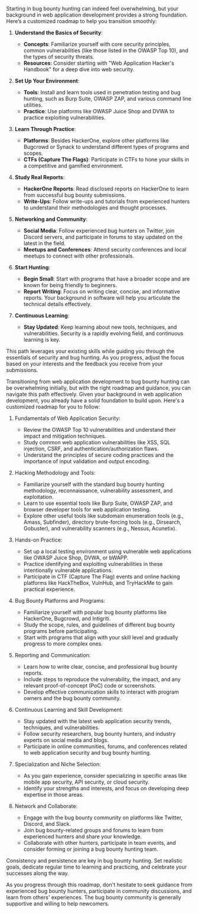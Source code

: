 Starting in bug bounty hunting can indeed feel overwhelming, but your background in web application development provides a strong foundation. Here’s a customized roadmap to help you transition smoothly:

1. **Understand the Basics of Security**:
   - **Concepts**: Familiarize yourself with core security principles, common vulnerabilities (like those listed in the OWASP Top 10), and the types of security threats.
   - **Resources**: Consider starting with "Web Application Hacker's Handbook" for a deep dive into web security.

2. **Set Up Your Environment**:
   - **Tools**: Install and learn tools used in penetration testing and bug hunting, such as Burp Suite, OWASP ZAP, and various command line utilities.
   - **Practice**: Use platforms like OWASP Juice Shop and DVWA to practice exploiting vulnerabilities.

3. **Learn Through Practice**:
   - **Platforms**: Besides HackerOne, explore other platforms like Bugcrowd or Synack to understand different types of programs and scopes.
   - **CTFs (Capture The Flags)**: Participate in CTFs to hone your skills in a competitive and gamified environment.

4. **Study Real Reports**:
   - **HackerOne Reports**: Read disclosed reports on HackerOne to learn from successful bug bounty submissions.
   - **Write-Ups**: Follow write-ups and tutorials from experienced hunters to understand their methodologies and thought processes.

5. **Networking and Community**:
   - **Social Media**: Follow experienced bug hunters on Twitter, join Discord servers, and participate in forums to stay updated on the latest in the field.
   - **Meetups and Conferences**: Attend security conferences and local meetups to connect with other professionals.

6. **Start Hunting**:
   - **Begin Small**: Start with programs that have a broader scope and are known for being friendly to beginners.
   - **Report Writing**: Focus on writing clear, concise, and informative reports. Your background in software will help you articulate the technical details effectively.

7. **Continuous Learning**:
   - **Stay Updated**: Keep learning about new tools, techniques, and vulnerabilities. Security is a rapidly evolving field, and continuous learning is key.

This path leverages your existing skills while guiding you through the essentials of security and bug hunting. As you progress, adjust the focus based on your interests and the feedback you receive from your submissions.

Transitioning from web application development to bug bounty hunting can be overwhelming initially, but with the right roadmap and guidance, you can navigate this path effectively. Given your background in web application development, you already have a solid foundation to build upon. Here's a customized roadmap for you to follow:

1. Fundamentals of Web Application Security:
   - Review the OWASP Top 10 vulnerabilities and understand their impact and mitigation techniques.
   - Study common web application vulnerabilities like XSS, SQL injection, CSRF, and authentication/authorization flaws.
   - Understand the principles of secure coding practices and the importance of input validation and output encoding.

2. Hacking Methodology and Tools:
   - Familiarize yourself with the standard bug bounty hunting methodology,  reconnaissance, vulnerability assessment, and exploitation.
   - Learn to use essential tools like Burp Suite, OWASP ZAP, and browser developer tools for web application testing.
   - Explore other useful tools like subdomain enumeration tools (e.g., Amass, Subfinder), directory brute-forcing tools (e.g., Dirsearch, Gobuster), and vulnerability scanners (e.g., Nessus, Acunetix).

3. Hands-on Practice:
   - Set up a local testing environment using vulnerable web applications like OWASP Juice Shop, DVWA, or bWAPP.
   - Practice identifying and exploiting vulnerabilities in these intentionally vulnerable applications.
   - Participate in CTF (Capture The Flag) events and online hacking platforms like HackTheBox, VulnHub, and TryHackMe to gain practical experience.

4. Bug Bounty Platforms and Programs:
   - Familiarize yourself with popular bug bounty platforms like HackerOne, Bugcrowd, and Intigriti.
   - Study the scope, rules, and guidelines of different bug bounty programs before participating.
   - Start with programs that align with your skill level and gradually progress to more complex ones.

5. Reporting and Communication:
   - Learn how to write clear, concise, and professional bug bounty reports.
   - Include steps to reproduce the vulnerability, the impact, and any relevant proof-of-concept (PoC) code or screenshots.
   - Develop effective communication skills to interact with program owners and the bug bounty community.

6. Continuous Learning and Skill Development:
   - Stay updated with the latest web application security trends, techniques, and vulnerabilities.
   - Follow security researchers, bug bounty hunters, and industry experts on social media and blogs.
   - Participate in online communities, forums, and conferences related to web application security and bug bounty hunting.

7. Specialization and Niche Selection:
   - As you gain experience, consider specializing in specific areas like mobile app security, API security, or cloud security.
   - Identify your strengths and interests, and focus on developing deep expertise in those areas.

8. Network and Collaborate:
   - Engage with the bug bounty community on platforms like Twitter, Discord, and Slack.
   - Join bug bounty-related groups and forums to learn from experienced hunters and share your knowledge.
   - Collaborate with other hunters, participate in team events, and consider forming or joining a bug bounty hunting team.

Consistency and persistence are key in bug bounty hunting. Set realistic goals, dedicate regular time to learning and practicing, and celebrate your successes along the way.

As you progress through this roadmap, don't hesitate to seek guidance from experienced bug bounty hunters, participate in community discussions, and learn from others' experiences. The bug bounty community is generally supportive and willing to help newcomers.
